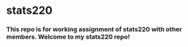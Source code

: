 # stats220
### This repo is for working assignment of stats220 with other members. Welcome to my stats220 repo!  
